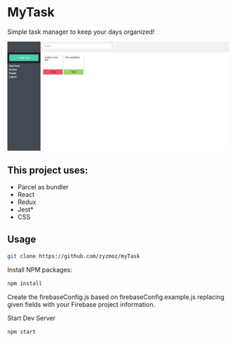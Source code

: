 # MyTask

Simple task manager to keep your days organized!

![Screenshot](https://github.com/zyzmoz/mytasks/blob/master/screenshot.png?raw=true)

## This project uses: 
- Parcel as bundler 
- React 
- Redux 
- Jest* 
- CSS

## Usage

```bash
git clone https://github.com/zyzmoz/myTask
```

Install NPM packages:
```bash
npm install
```
Create the firebaseConfig.js based on firebaseConfig.example.js replacing given fields with your Firebase project information.

Start Dev Server
```bash
npm start
```
